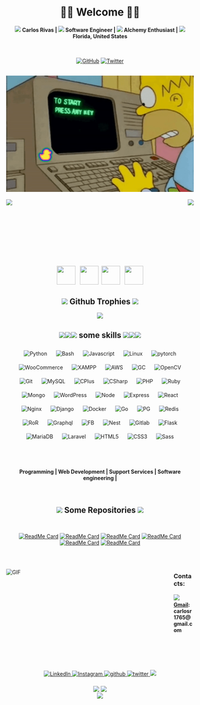 <!--
**extrasad/extrasad** is a ✨ _special_ ✨ repository because its `README.md` (this file) appears on your GitHub profile.
-->



<!-- Title  -->
<h1 align="center">🧛‍♂️ Welcome 🧛‍♂️</h1>
 
<div align="center">
 <h4> <img src="https://emojipedia-us.s3.dualstack.us-west-1.amazonaws.com/thumbs/240/twitter/282/ogre_1f479.png" width="16px"> Carlos Rivas | <img src="https://emojipedia-us.s3.dualstack.us-west-1.amazonaws.com/thumbs/60/twitter/259/laptop_1f4bb.png" width="16px"> Software Engineer | <img src="https://emojipedia-us.s3.dualstack.us-west-1.amazonaws.com/thumbs/240/twitter/282/man-mage-medium-skin-tone_1f9d9-1f3fd-200d-2642-fe0f.png" width="16px"> Alchemy Enthusiast | <img src="https://emojipedia-us.s3.dualstack.us-west-1.amazonaws.com/thumbs/240/twitter/282/flag-united-states_1f1fa-1f1f8.png" width="16px"> Florida, United States </h4>
</div>

</BR>

<!-- Github -Twitter and Sponsor Logo -->
<p align="center">
	<a href="https://github.com/extrasad"><img src="https://img.shields.io/github/followers/extrasad.svg?label=GitHub&style=social" alt="GitHub"></a>
	<!--<a href="https://github.com/sponsors/extrasad"><img src="https://img.shields.io/badge/Sponsors--_.svg?style=social&logo=github&logoColor=EA4AAA" alt="Sponsors"></a>-->
	<a href="https://twitter.com/mysticpxmp"><img src="https://img.shields.io/twitter/follow/mysticpxmp?label=Twitter&style=social" alt="Twitter"></a>
</p>

</BR>

<!-- Gif1 -->
<div align="center" width="50">
<img src="https://raw.githubusercontent.com/extrasad/extrasad/master/IMG/1.gif" width="600"/>
</div>

<!-- Stats -->
</BR>

<div>
<img height="170" align="left" src="https://github-readme-stats.vercel.app/api?username=extrasad&show_icons=true&title_color=9400D3&icon_color=79ff97&text_color=9f9f9f&bg_color=151515" />

<img height="170" align="right" src="https://github-readme-stats.vercel.app/api/top-langs/?username=extrasad&layout=compact&title_color=fff&text_color=fff&bg_color=151515" />
</div>

<!-- Space Div -->
<div>
 
</BR></BR></BR></BR></BR></BR>

</div>

</BR></BR>

<div align="center">
<img src="https://emojis.slackmojis.com/emojis/images/1613461409/13263/bongocat_code.gif?1613461409" width="50" height="50"/> &nbsp; <img src="https://emojis.slackmojis.com/emojis/images/1575409644/7248/baby-yoda-soup.gif?1575409644" width="50" height="50"/> &nbsp;<img src="https://emojis.slackmojis.com/emojis/images/1575409644/7248/baby-yoda-soup.gif?1575409644" width="50" height="50"/> &nbsp; <img src="https://emojis.slackmojis.com/emojis/images/1613461409/13263/bongocat_code.gif?1613461409" width="50" height="50"/>
</div>

<!-- trophies -->
<h2 align="center"><img src="https://emojipedia-us.s3.dualstack.us-west-1.amazonaws.com/thumbs/120/twitter/259/trophy_1f3c6.png" width="23px"> Github Trophies <img src="https://emojipedia-us.s3.dualstack.us-west-1.amazonaws.com/thumbs/120/twitter/259/trophy_1f3c6.png" width="23px"></h2>  
<a href="https://extrasad.github.io">
 
 <p align="center">
   <img src="https://github-profile-trophy.vercel.app/?username=extrasad&column=7&theme=onedark"/>
 </p>
</a>

<!-- skills -->
<h2 align="center"><img src="https://emojipedia-us.s3.dualstack.us-west-1.amazonaws.com/thumbs/240/twitter/282/ninja_1f977.png" width="23px"><img src="https://emojipedia-us.s3.dualstack.us-west-1.amazonaws.com/thumbs/240/twitter/282/ninja_1f977.png" width="23px"><img src="https://emojipedia-us.s3.dualstack.us-west-1.amazonaws.com/thumbs/240/twitter/282/ninja_1f977.png" width="23px"> some skills <img src="https://emojipedia-us.s3.dualstack.us-west-1.amazonaws.com/thumbs/240/twitter/282/ninja_1f977.png" width="23px"><img src="https://emojipedia-us.s3.dualstack.us-west-1.amazonaws.com/thumbs/240/twitter/282/ninja_1f977.png" width="23px"><img src="https://emojipedia-us.s3.dualstack.us-west-1.amazonaws.com/thumbs/240/twitter/282/ninja_1f977.png" width="23px"> </h2> 
<div align="center">    
<img style="margin: 10px" src="https://profilinator.rishav.dev/skills-assets/python-original.svg" alt="Python" height="50" />  
<img style="margin: 10px" src="https://profilinator.rishav.dev/skills-assets/gnu_bash-icon.svg" alt="Bash" height="50" />  
<img style="margin: 10px" src="https://profilinator.rishav.dev/skills-assets/javascript-original.svg" alt="Javascript" height="50" />  
<img style="margin: 10px" src="https://profilinator.rishav.dev/skills-assets/linux-original.svg" alt="Linux" height="50" />  
<img style="margin: 10px" src="https://profilinator.rishav.dev/skills-assets/pytorch-icon.svg" alt="pytorch" height="50" />  
<img style="margin: 10px" src="https://profilinator.rishav.dev/skills-assets/woocommerce.png" alt="WooCommerce" height="50" />  
<img style="margin: 10px" src="https://profilinator.rishav.dev/skills-assets/xampp.png" alt="XAMPP" height="50" />  
<img style="margin: 10px" src="https://profilinator.rishav.dev/skills-assets/amazonwebservices-original-wordmark.svg" alt="AWS" height="50" />  
<img style="margin: 10px" src="https://profilinator.rishav.dev/skills-assets/google_cloud-icon.svg" alt="GC" height="50" />  
<img style="margin: 10px" src="https://profilinator.rishav.dev/skills-assets/opencv-icon.svg" alt="OpenCV" height="50" />  
<img style="margin: 10px" src="https://profilinator.rishav.dev/skills-assets/git-scm-icon.svg" alt="Git" height="50" />  
<img style="margin: 10px" src="https://profilinator.rishav.dev/skills-assets/mysql-original-wordmark.svg" alt="MySQL" height="50" />  
<img style="margin: 10px" src="https://profilinator.rishav.dev/skills-assets/cplusplus-original.svg" alt="CPlus" height="50" />
<img style="margin: 10px" src="https://profilinator.rishav.dev/skills-assets/csharp-original.svg" alt="CSharp" height="50" />
<img style="margin: 10px" src="https://profilinator.rishav.dev/skills-assets/php-original.svg" alt="PHP" height="50" />  
<img style="margin: 10px" src="https://profilinator.rishav.dev/skills-assets/ruby-original-wordmark.svg" alt="Ruby" height="50" />  
<img style="margin: 10px" src="https://profilinator.rishav.dev/skills-assets/mongodb-original-wordmark.svg" alt="Mongo" height="50" />  
<img style="margin: 10px" src="https://profilinator.rishav.dev/skills-assets/wordpress.png" alt="WordPress" height="50" />  
<img style="margin: 10px" src="https://profilinator.rishav.dev/skills-assets/nodejs-original-wordmark.svg" alt="Node" height="50" />  
<img style="margin: 10px" src="https://profilinator.rishav.dev/skills-assets/express-original-wordmark.svg" alt="Express" height="50" />  
<img style="margin: 10px" src="https://profilinator.rishav.dev/skills-assets/react-original-wordmark.svg" alt="React" height="50" />  
<img style="margin: 10px" src="https://profilinator.rishav.dev/skills-assets/nginx-original.svg" alt="Nginx" height="50" />  
<img style="margin: 10px" src="https://profilinator.rishav.dev/skills-assets/django-original.svg" alt="Django" height="50" />  
<img style="margin: 10px" src="https://profilinator.rishav.dev/skills-assets/docker-original-wordmark.svg" alt="Docker" height="50" />  
<img style="margin: 10px" src="https://profilinator.rishav.dev/skills-assets/go-original.svg" alt="Go" height="50" />
<img style="margin: 10px" src="https://profilinator.rishav.dev/skills-assets/postgresql-original-wordmark.svg" alt="PG" height="50" />
<img style="margin: 10px" src="https://profilinator.rishav.dev/skills-assets/redis-original-wordmark.svg" alt="Redis" height="50" />
<img style="margin: 10px" src="https://profilinator.rishav.dev/skills-assets/rails-original-wordmark.svg" alt="RoR" height="50" />
<img style="margin: 10px" src="https://profilinator.rishav.dev/skills-assets/graphql.png" alt="Graphql" height="50" />
<img style="margin: 10px" src="https://profilinator.rishav.dev/skills-assets/firebase.png" alt="FB" height="50" />
<img style="margin: 10px" src="https://profilinator.rishav.dev/skills-assets/nestjs.svg" alt="Nest" height="50" />
<img style="margin: 10px" src="https://profilinator.rishav.dev/skills-assets/gitlab.svg" alt="Gitlab" height="50" />
<img style="margin: 10px" src="https://profilinator.rishav.dev/skills-assets/flask.png" alt="Flask" height="50" />
<img style="margin: 10px" src="https://profilinator.rishav.dev/skills-assets/mariadb.png" alt="MariaDB" height="50" />
<img style="margin: 10px" src="https://profilinator.rishav.dev/skills-assets/laravel-plain-wordmark.svg" alt="Laravel" height="50" />  
<img style="margin: 10px" src="https://profilinator.rishav.dev/skills-assets/html5-original-wordmark.svg" alt="HTML5" height="50" />  
<img style="margin: 10px" src="https://profilinator.rishav.dev/skills-assets/css3-original-wordmark.svg" alt="CSS3" height="50" />  
<img style="margin: 10px" src="https://profilinator.rishav.dev/skills-assets/sass-original.svg" alt="Sass" height="50" />  
</div>  
 
</BR></BR>
<p>
  <h4 align="center"> Programming | Web Development | Support Services | Software engineering | </h4>
</p>

</BR>

<!-- Repos -->
<div align="center">
<h2 align="center"><img src="https://emojis.slackmojis.com/emojis/images/1597320283/10003/catjam.gif?1597320283" width="30px"> Some Repositories <img src="https://emojis.slackmojis.com/emojis/images/1597320283/10003/catjam.gif?1597320283" width="30px"></h2>  
</BR>

[![ReadMe Card](https://github-readme-stats.vercel.app/api/pin/?username=extrasad&repo=phaser-boilerplate&theme=gotham)](https://github.com/extrasad/phaser-boilerplate)
[![ReadMe Card](https://github-readme-stats.vercel.app/api/pin/?username=extrasad&repo=crypto-game&theme=gotham)](https://github.com/extrasad/crypto-game)
[![ReadMe Card](https://github-readme-stats.vercel.app/api/pin/?username=extrasad&repo=smart-chatter&theme=gotham)](https://github.com/extrasad/smart-chatter)
[![ReadMe Card](https://github-readme-stats.vercel.app/api/pin/?username=extrasad&repo=plugin-installer&theme=gotham)](https://github.com/extrasad/plugin-installer)
[![ReadMe Card](https://github-readme-stats.vercel.app/api/pin/?username=extrasad&repo=track-message&theme=gotham)](https://github.com/extrasad/track-message)
[![ReadMe Card](https://github-readme-stats.vercel.app/api/pin/?username=extrasad&repo=Laravel-Hotel-Reservation&theme=gotham)](https://github.com/extrasad/Laravel-Hotel-Reservation)
</div>

</BR></BR>

<!-- Contacts -->
<img align="left" height="270px" width="450px" alt="GIF" src="https://raw.githubusercontent.com/extrasad/extrasad/master/IMG/3.gif">

<h3> Contacts:</h3>
<h4><img src="https://emojipedia-us.s3.dualstack.us-west-1.amazonaws.com/thumbs/60/twitter/259/robot_1f916.png" width="20px"> <a href="mailto:carlosr1765@gmail.com">Gmail</a>: carlosr1765@gmail.com</h4> 
</BR>

<!-- social -->
<div align="center">
<a href="https://www.linkedin.com/in/extrasad/" target="_blank">
<img alt="LinkedIn" src="https://img.shields.io/badge/linkedin-%230077B5.svg?&style=for-the-badge&logo=linkedin&logoColor=white" style="margin-bottom: 5px;"/>
</a> 
<a href="https://www.instagram.com/carlosdrivr/" target="_blank">
<img alt="Instagram" src="https://img.shields.io/badge/carlosdrivr-%23E4405F.svg?style=for-the-badge&logo=Instagram&logoColor=white" style="margin-bottom: 5px;"/>
</a>
<a href="https://github.com/extrasad" target="_blank">
<img src=https://img.shields.io/badge/github-%2324292e.svg?&style=for-the-badge&logo=github&logoColor=white alt=github style="margin-bottom: 5px;" />
</a>
<a href="https://twitter.com/mysticpxmp" target="_blank">
<img src=https://img.shields.io/badge/twitter-%2300acee.svg?&style=for-the-badge&logo=twitter&logoColor=white alt=twitter style="margin-bottom: 5px;" />
</a> 
<a href="mailto:carlosr1765@gmail.com"><img src="https://img.shields.io/badge/-Gmail-D14836?style=for-the-badge&logo=Gmail&logoColor=white"/></a>	
</div> 

</BR>
</div>
<!-- Visitors Counter -->
<div align="center">
<img src="https://emojis.slackmojis.com/emojis/images/1450785773/250/mega.gif?1450785773" align="center" />&nbsp;<img src="https://emojis.slackmojis.com/emojis/images/1450785773/250/mega.gif?1450785773" align="center" />
	
</BR>

<img src="https://komarev.com/ghpvc/?username=extrasad&&style=flat-square" align="center" />
<BR><BR>
</div>  
